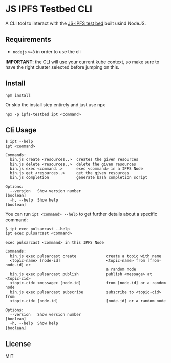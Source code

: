 # JS IPFS Testbed CLI

A CLI tool to interact with the [JS-IPFS test bed](https://github.com/jgantunes/ipfs-testbed) built usind NodeJS.

## Requirements

- `nodejs` `>=8` in order to use the cli

**IMPORTANT**: the CLI will use your current kube context, so make sure to have the right cluster selected before jumping on this.

## Install

```
npm install
```

Or skip the install step entirely and just use npx

```
npx -p ipfs-testbed ipt <command>
```

## Cli Usage

```
$ ipt --help
ipt <command>

Commands:
  bin.js create <resources..>  creates the given resources
  bin.js delete <resources..>  delete the given resources
  bin.js exec <command..>      exec <command> in a IPFS Node
  bin.js get <resources..>     get the given resources
  bin.js completion            generate bash completion script

Options:
  --version   Show version number                                      [boolean]
  -h, --help  Show help                                                [boolean]

```

You can run `ipt <command> --help` to get further details about a specific command:
```
$ ipt exec pulsarcast --help
ipt exec pulsarcast <command>

exec pulsarcast <command> in this IPFS Node

Commands:
  bin.js exec pulsarcast create             create a topic with name
  <topic-name> [node-id]                    <topic-name> from [from-node-id] or
                                            a random node
  bin.js exec pulsarcast publish            publish <message> at <topic-cid>
  <topic-cid> <message> [node-id]           from [node-id] or a random node
  bin.js exec pulsarcast subscribe          subscribe to <topic-cid> from
  <topic-cid> [node-id]                     [node-id] or a random node

Options:
  --version   Show version number                                      [boolean]
  -h, --help  Show help                                                [boolean]

```

## License
MIT
